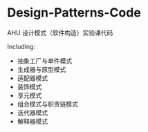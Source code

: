 # Design-Patterns-Code
AHU 设计模式（软件构造）实验课代码

Including:
- 抽象工厂与单件模式
- 生成器与原型模式
- 适配器模式
- 装饰模式
- 享元模式
- 组合模式与职责链模式
- 迭代器模式
- 解释器模式
